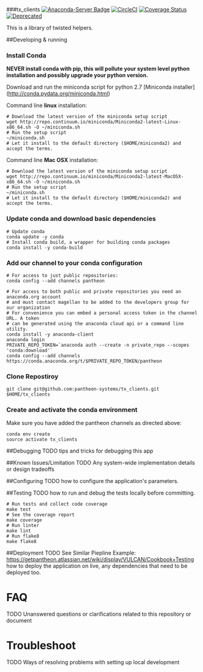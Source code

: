 ###tx_clients
[![Anaconda-Server Badge](https://anaconda.org/getpantheon/tx_clients/badges/installer/conda.svg)](https://conda.anaconda.org/getpantheon)
[![CircleCI](https://circleci.com/gh/pantheon-systems/tx_clients.svg?style=svg)](https://circleci.com/gh/pantheon-systems/tx_clients)
[![Coverage Status](https://coveralls.io/repos/github/pantheon-systems/tx_clients/badge.svg)](https://coveralls.io/github/pantheon-systems/tx_clients)
[![Deprecated](https://img.shields.io/badge/Pantheon-Deprecated-yellow?logo=pantheon&color=FFDC28)](https://pantheon.io/docs/oss-support-levels#deprecated)


This is a library of twisted helpers.

##Developing & running
### Install Conda
**NEVER install conda with pip, this will pollute your system level python installation and possibly upgrade your python version.**

Download and run the miniconda script for python 2.7 [Miniconda installer] (http://conda.pydata.org/miniconda.html)

Command line **linux** installation:

    # Download the latest version of the miniconda setup script
    wget http://repo.continuum.io/miniconda/Miniconda2-latest-Linux-x86_64.sh -O ~/miniconda.sh
    # Run the setup script
    ~/miniconda.sh
    # Let it install to the default directory ($HOME/miniconda2) and accept the terms.

Command line **Mac OSX** installation:

    # Download the latest version of the miniconda setup script
    wget http://repo.continuum.io/miniconda/Miniconda2-latest-MacOSX-x86_64.sh -O ~/miniconda.sh
    # Run the setup script
    ~/miniconda.sh
    # Let it install to the default directory ($HOME/miniconda2) and accept the terms.

### Update conda and download basic dependencies

    # Update conda
    conda update -y conda
    # Install conda build, a wrapper for building conda packages
    conda install -y conda-build

### Add our channel to your conda configuration

    # For access to just public repositories:
    conda config --add channels pantheon

    # For access to both public and private repositories you need an anaconda.org account
    # and must contact magellan to be added to the developers group for our organization
    # For convenience you can embed a personal access token in the channel URL. A token
    # can be generated using the anaconda cloud api or a command line utility.
    conda install -y anaconda-client
    anaconda login
    PRIVATE_REPO_TOKEN=`anaconda auth --create -n private_repo --scopes 'conda:download'`
    conda config --add channels https://conda.anaconda.org/t/$PRIVATE_REPO_TOKEN/pantheon

### Clone Repostiroy

    git clone git@github.com:pantheon-systems/tx_clients.git $HOME/tx_clients

### Create and activate the conda environment
Make sure you have added the pantheon channels as directed above:

    conda env create
    source activate tx_clients

##Debugging
TODO tips and tricks for debugging this app

##Known Issues/Limitation
TODO Any system-wide implementation details or design tradeoffs

##Configuring
TODO how to configure the application's parameters.

##Testing
TODO how to run and debug the tests locally before committing.

    # Run tests and collect code coverage
    make test
    # See the coverage report
    make coverage
    # Run linter
    make lint
    # Run flake8
    make flake8

##Deployment
TODO See Similar Piepline Example: https://getpantheon.atlassian.net/wiki/display/VULCAN/Cookbook+Testing
how to deploy the application on live, any dependencies that need
to be deployed too.

# FAQ
TODO Unanswered questions or clarifications related to this repository or document

# Troubleshoot
TODO Ways of resolving problems with setting up local development
